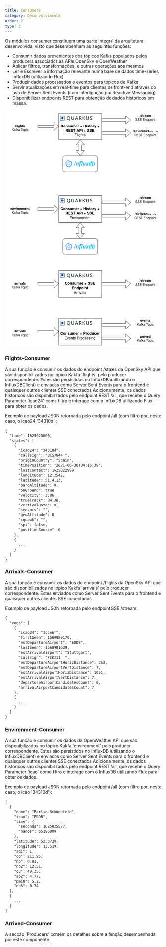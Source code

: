```yaml
---
title: Consumers
category: Desenvolvimento
order: 2
type: 3
---
```


Os módulos consumer constituem uma parte integral da arquitetura desenvolvida, visto que desempenham as seguintes funções:

- Consumir dados provenientes dos tópicos Kafka populados pelos producers associados às APIs OpenSky e OpenWeather
- Aplicar filtros, transformações, e outras operações aos mesmos
- Ler e Escrever a informação relevante numa base de dados time-series InfluxDB (utilizando Flux)
- Produzir dados processados e eventos para tópicos de Kafka 
- Servir atualizações em real-time para clientes de front-end através do uso de Server Sent Events (com interligação por Reactive Messaging)
- Disponibilizar endpoints REST para obtenção de dados históricos em massa.

![Alt text](/images/posts/es_consumers.png?raw=true "Title")

### Flights-Consumer

A sua função é consumir os dados do endpoint /states da OpenSky API que são disponibilizados no tópico Kakfa 'flights' pelo producer correspondente.
Estes são persistidos no InfluxDB (utilizando o InfluxDBClient) e enviados como Server Sent Events para o frontend e quaisquer outros clientes SSE conectados
Adicionalmente, os dados históricos são disponibilizados pelo endpoint REST /all, que recebe o Query Parameter 'icao24' como filtro e interage com o InfluxDB utilizando Flux para obter os dados. 

Exemplo de payload JSON retornada pelo endpoint /all (com filtro por, neste caso, o icao24 '34310d'):
```
{
  "time": 1625023000,
  "states": [
    {
      "icao24": "34310d",
      "callsign": "BCS3844 ",
      "originCountry": "Spain",
      "timePosition": "2021-06-30T04:16:39",
      "lastContact": 1625022999,
      "longitude": 12.2542,
      "latitude": 51.4113,
      "baroAltitude": 0,
      "onGround": true,
      "velocity": 3.86,
      "trueTrack": 84.38,
      "verticalRate": 0,
      "sensors": "",
      "geoAltitude": 0,
      "squawk": "",
      "spi": false,
      "positionSource": 0
    },
    {
      ...
    }
  ]
}
```

### Arrivals-Consumer

A sua função é consumir os dados do endpoint /flights da OpenSky API que são disponibilizados no tópico Kakfa 'arrivals' pelo producer correspondente.
Estes enviados como Server Sent Events para o frontend e quaisquer outros clientes SSE conectados

Exemplo de payload JSON retornada pelo endpoint SSE /stream:
```
{
  "voos": [
    {
      "icao24": "3cce6f",
      "firstSeen": 1560980170,
      "estDepartureAirport": "EDDS",
      "lastSeen": 1560981639,
      "estArrivalAirport": "Stuttgart",
      "callsign": "FCK211  ",
      "estDepartureAirportHorizDistance": 353,
      "estDepartureAirportVertDistance": 7,
      "estArrivalAirportHorizDistance": 1051,
      "estArrivalAirportVertDistance": 7,
      "departureAirportCandidatesCount": 0,
      "arrivalAirportCandidatesCount": 7
    },
    {
      ...
    }
  ]
}
```

### Environment-Consumer

A sua função é consumir os dados da OpenWeather API que são disponibilizados no tópico Kakfa 'environment' pelo producer correspondente.
Estes são persistidos no InfluxDB (utilizando o InfluxDBClient) e enviados como Server Sent Events para o frontend e quaisquer outros clientes SSE conectados
Adicionalmente, os dados históricos são disponibilizados pelo endpoint REST /all, que recebe o Query Parameter 'icao' como filtro e interage com o InfluxDB utilizando Flux para obter os dados. 

Exemplo de payload JSON retornada pelo endpoint /all (com filtro por, neste caso, o icao '34310d'):
```
[
  {
    "name": "Berlin-Schönefeld",
    "icao": "EDDB",
    "time": {
      "seconds": 1625025577,
      "nanos": 55186000
    },
    "latitude": 52.3738,
    "longitude": 13.519,
    "aqi": 1,
    "co": 211.95,
    "no": 0.01,
    "no2": 12.51,
    "o3": 49.35,
    "so2": 4.77,
    "pm10": 5.2,
    "nh3": 0.74
  },
  {
    ... 
  }
]
```

### Arrived-Consumer

A secção 'Producers' contém os detalhes sobre a função desempenhada por este componente.
